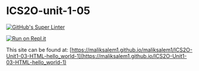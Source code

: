 # ICS2O-unit-1-05
[![GitHub's Super Linter](https://github.com/maliksalem1/ICS2O-Unit1-03-HTML-hello_world-1/workflows/GitHub's%20Super%20Linter/badge.svg)](https://github.com/maliksalem1/ICS2O-Unit1-03-HTML-hello_world-1/actions)

[![Run on Repl.it](https://repl.it/badge/github/maliksalem1/ICS2O-Unit1-03-HTML-hello_world-1)](https://repl.it/github/maliksalem1/ICS2O-Unit1-03-HTML-hello_world-1)

This site can be found at: [https://maliksalem1.github.io/maliksalem1/ICS2O-Unit1-03-HTML-hello_world-1](https://maliksalem1.github.io/ICS2O-Unit1-03-HTML-hello_world-1)
